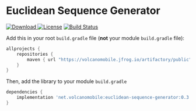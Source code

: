 # Euclidean Sequence Generator

[![Download](https://api.bintray.com/packages/volcanomobile/public/euclidean-sequence-generator/images/download.svg?version=0.3.4) ](https://bintray.com/volcanomobile/public/euclidean-sequence-generator/0.3.4/link)
[![License](https://img.shields.io/badge/License-Apache%202.0-blue.svg)](https://opensource.org/licenses/Apache-2.0)
[![Build Status](https://travis-ci.org/VolcanoMobile/euclidean-sequence-generator.svg?branch=master)](https://travis-ci.org/VolcanoMobile/euclidean-sequence-generator)

Add this in your root `build.gradle` file (**not** your module `build.gradle` file):

```gradle
allprojects {
    repositories {
        maven { url "https://volcanomobile.jfrog.io/artifactory/public" }
    }
}
```

Then, add the library to your module `build.gradle`
```gradle
dependencies {
    implementation 'net.volcanomobile:euclidean-sequence-generator:0.3.4'
}
